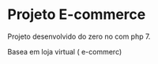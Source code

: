 # Projeto E-commerce

Projeto desenvolvido do zero no com php 7.

Basea em loja virtual ( e-commerc)


